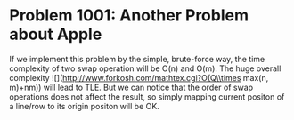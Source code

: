 # Problem 1001: Another Problem about Apple

If we implement this problem by the simple, brute-force way, the time complexity
of two swap operation will be O(n) and O(m). The huge overall complexity
![](http://www.forkosh.com/mathtex.cgi?O(Q\\times max(n, m)+nm)) will lead to TLE.
But we can notice that the order of swap operations does not affect the result, so
simply mapping current positon of a line/row to its origin positon will be OK.
